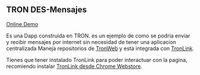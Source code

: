 ## TRON DES-Mensajes

[Online Demo](https://stevenstc.github.io/comercio/)

Es una Dapp construida en TRON. es un ejemplo de como se podria enviar y recibir mensajes por internet sin necesidad de tener una aplicacion centralizada
Maneja repositorios de [TronWeb](https://github.com/tronprotocol/tron-web)
y está integrada con [TronLink](https://github.com/TronWatch/TronLink).

Tienes que tener instalado TronLink para poder interactuar con la pagina, recomiendo instalar  [TronLink desde Chrome Webstore](https://chrome.google.com/webstore/detail/ibnejdfjmmkpcnlpebklmnkoeoihofec/).
